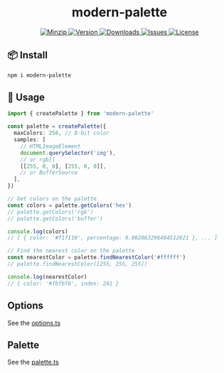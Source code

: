 <h1 align="center">modern-palette</h1>

<p align="center">
  <a href="https://unpkg.com/modern-palette">
    <img src="https://img.shields.io/bundlephobia/minzip/modern-palette" alt="Minzip">
  </a>
  <a href="https://www.npmjs.com/package/modern-palette">
    <img src="https://img.shields.io/npm/v/modern-palette.svg" alt="Version">
  </a>
  <a href="https://www.npmjs.com/package/modern-palette">
    <img src="https://img.shields.io/npm/dm/modern-palette" alt="Downloads">
  </a>
  <a href="https://github.com/qq15725/modern-palette/issues">
    <img src="https://img.shields.io/github/issues/qq15725/modern-palette" alt="Issues">
  </a>
  <a href="https://github.com/qq15725/modern-palette/blob/main/LICENSE">
    <img src="https://img.shields.io/npm/l/modern-palette.svg" alt="License">
  </a>
</p>

## 📦 Install

```sh
npm i modern-palette
```

## 🦄 Usage

```ts
import { createPalette } from 'modern-palette'

const palette = createPalette({
  maxColors: 256, // 8-bit color
  samples: [
    // HTMLImageElement
    document.querySelector('img'),
    // or rgb[]
    [[255, 0, 0], [255, 0, 0]],
    // or BufferSource
  ],
})

// Get colors on the palette
const colors = palette.getColors('hex')
// palette.getColors('rgb')
// palette.getColors('buffer')

console.log(colors)
// [ { color: '#f1f110', percentage: 0.002063296404512621 }, ... ]

// Find the nearest color on the palette
const nearestColor = palette.findNearestColor('#ffffff')
// palette.findNearestColor([255, 255, 255])

console.log(nearestColor)
// { color: '#fbfbf6', index: 241 }
```

## Options

See the [options.ts](src/options.ts)

## Palette

See the [palette.ts](src/palette.ts)
